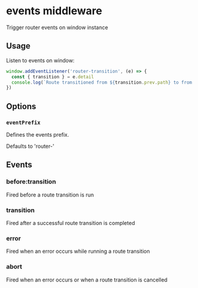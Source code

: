 # events middleware

Trigger router events on window instance  
    
## Usage

Listen to events on window:

```javascript
window.addEventListener('router-transition', (e) => {
  const { transition } = e.detail
  console.log(`Route transitioned from ${transition.prev.path} to from ${transition.path}`)
})
```

## Options

### `eventPrefix`

Defines the events prefix.

Defaults to 'router-' 

## Events

### before:transition

Fired before a route transition is run
  
### transition

Fired after a successful route transition is completed

### error  
  
Fired when an error occurs while running a route transition

### abort

Fired when an error occurs or when a route transition is cancelled
